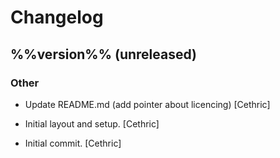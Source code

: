 # Changelog

## %%version%% (unreleased)

### Other

* Update README.md (add pointer about licencing) [Cethric]

* Initial layout and setup. [Cethric]

* Initial commit. [Cethric]


